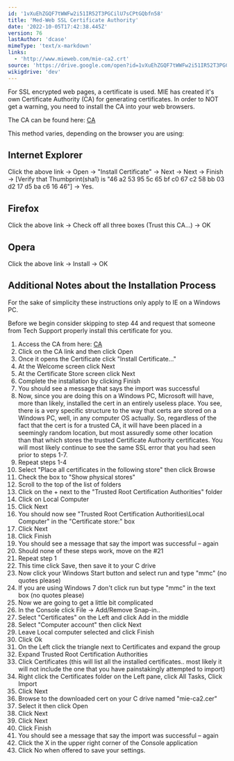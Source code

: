 ```yaml
---
id: '1vXuEhZGQF7tWWFw2i51IR52T3PGCilU7sCPtGQbfn58'
title: 'Med-Web SSL Certificate Authority'
date: '2022-10-05T17:42:38.445Z'
version: 76
lastAuthor: 'dcase'
mimeType: 'text/x-markdown'
links:
  - 'http://www.mieweb.com/mie-ca2.crt'
source: 'https://drive.google.com/open?id=1vXuEhZGQF7tWWFw2i51IR52T3PGCilU7sCPtGQbfn58'
wikigdrive: 'dev'
---
```

For SSL encrypted web pages, a certificate is used. MIE has created it's own Certificate Authority (CA) for generating certificates. In order to NOT get a warning, you need to install the CA into your web browsers.

The CA can be found here: [CA](http://www.mieweb.com/mie-ca2.crt)

This method varies, depending on the browser you are using:

## Internet Explorer

Click the above link -> Open -> "Install Certificate" -> Next -> Next -> Finish -> [Verify that Thumbprint(sha1) is "46 a2 53 95 5c 65 bf c0 67 c2 58 bb 03 d2 17 d5 ba c6 16 46"] -> Yes.

## Firefox

Click the above link -> Check off all three boxes (Trust this CA...) -> OK

## Opera

Click the above link -> Install -> OK

## Additional Notes about the Installation Process

For the sake of simplicity these instructions only apply to IE on a Windows PC.

Before we begin consider skipping to step 44 and request that someone from Tech Support properly install this certificate for you.

1. Access the CA from here: [CA](http://www.mieweb.com/mie-ca2.crt)
2. Click on the CA link and then click Open
3. Once it opens the Certificate click "Install Certificate…"
4. At the Welcome screen click Next
5. At the Certificate Store screen click Next
6. Complete the installation by clicking Finish
7. You should see a message that says the import was successful
8. Now, since you are doing this on a Windows PC, Microsoft will have, more than likely, installed the cert in an entirely useless place. You see, there is a very specific structure to the way that certs are stored on a Windows PC, well, in any computer OS actually. So, regardless of the fact that the cert is for a trusted CA, it will have been placed in a seemingly random location, but most assuredly some other location than that which stores the trusted Certificate Authority certificates. You will most likely continue to see the same SSL error that you had seen prior to steps 1-7.
9. Repeat steps 1-4
10. Select "Place all certificates in the following store" then click Browse
11. Check the box to "Show physical stores"
12. Scroll to the top of the list of folders
13. Click on the + next to the "Trusted Root Certification Authorities" folder
14. Click on Local Computer
15. Click Next
16. You should now see "Trusted Root Certification Authorities\Local Computer" in the "Certificate store:" box
17. Click Next
18. Click Finish
19. You should see a message that say the import was successful – again
20. Should none of these steps work, move on the #21
21. Repeat step 1
22. This time click Save, then save it to your C drive
23. Now click your Windows Start button and select run and type "mmc" (no quotes please)
24. If you are using Windows 7 don't click run but type "mmc" in the text box (no quotes please)
25. Now we are going to get a little bit complicated
26. In the Console click File -> Add/Remove Snap-in..
27. Select "Certificates" on the Left and click Add in the middle
28. Select "Computer account" then click Next
29. Leave Local computer selected and click Finish
30. Click Ok
31. On the Left click the triangle next to Certificates and expand the group
32. Expand Trusted Root Certification Authorities
33. Click Certificates (this will list all the installed certificates.. most likely it will not include the one that you have painstakingly attempted to import)
34. Right click the Certificates folder on the Left pane, click All Tasks, Click Import
35. Click Next
36. Browse to the downloaded cert on your C drive named "mie-ca2.cer"
37. Select it then click Open
38. Click Next
39. Click Next
40. Click Finish
41. You should see a message that say the import was successful – again
42. Click the X in the upper right corner of the Console application
43. Click No when offered to save your settings.
